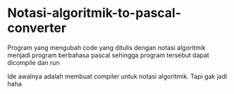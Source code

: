 # Notasi-algoritmik-to-pascal-converter

Program yang mengubah code yang ditulis dengan notasi algoritmik
menjadi program berbahasa pascal sehingga program tersebut dapat dicompile dan run

Ide awalnya adalah membuat compiler untuk notasi algoritmik.
Tapi gak jadi
haha
